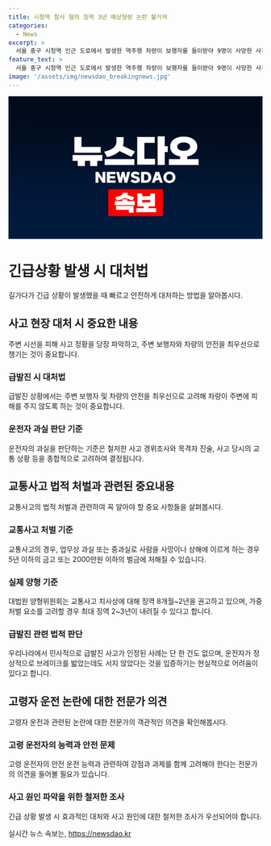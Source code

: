 ```yaml
---
title: 시청역 참사 혐의 징역 3년 예상형량 논란 불거져
categories:
  - News
excerpt: >
  서울 중구 시청역 인근 도로에서 발생한 역주행 차량이 보행자를 들이받아 9명이 사망한 사건으로 인한 운전자 A씨의 처벌 수위가 관심을 모은다. A씨는 교통사고처리특례법 위반으로 입건됐으며, 운전 부주의 등 A씨의 과실로 인한 사고 가능성을 조사 중이다. 이에 따라 A씨에게는 최대 징역 2~3년이 내려질 것으로 예상되지만, 급발진 주장과 고령 운전자 여부 등 여러 가능성을 검토 중이다. 변호사들은 A씨의 경우 최대 5년의 징역형이 될 가능성이 높다고 전망하고 있다. 실제 사고 상황을 재구성하고 국립과학수사연구원에 차량 감식을 의뢰해 사건을 철저히 조사 중이다.
feature_text: >
  서울 중구 시청역 인근 도로에서 발생한 역주행 차량이 보행자를 들이받아 9명이 사망한 사건으로 인한 운전자 A씨의 처벌 수위가 관심을 모은다. A씨는 교통사고처리특례법 위반으로 입건됐으며, 운전 부주의 등 A씨의 과실로 인한 사고 가능성을 조사 중이다. 이에 따라 A씨에게는 최대 징역 2~3년이 내려질 것으로 예상되지만, 급발진 주장과 고령 운전자 여부 등 여러 가능성을 검토 중이다. 변호사들은 A씨의 경우 최대 5년의 징역형이 될 가능성이 높다고 전망하고 있다. 실제 사고 상황을 재구성하고 국립과학수사연구원에 차량 감식을 의뢰해 사건을 철저히 조사 중이다.
image: '/assets/img/newsdao_breakingnews.jpg'
---
```


<p><img src="/assets/img/newsdao_breakingnews.jpg" alt="cryptoinkorea 속보" /></p>

<h1>긴급상황 발생 시 대처법</h1>

<p data-ke-size="size16">길가다가 긴급 상황이 발생했을 때 빠르고 안전하게 대처하는 방법을 알아봅시다.</p>

<h2 data-ke-size="size26">사고 현장 대처 시 중요한 내용</h2>

<p data-ke-size="size16">주변 시선을 피해 사고 정황을 당장 파악하고, 주변 보행자와 차량의 안전을 최우선으로 챙기는 것이 중요합니다.</p>

<h3>급발진 시 대처법</h3>

<p data-ke-size="size16">급발진 상황에서는 주변 보행자 및 차량의 안전을 최우선으로 고려해 차량이 주변에 피해를 주지 않도록 하는 것이 중요합니다.</p>

<h3>운전자 과실 판단 기준</h3>

<p data-ke-size="size16">운전자의 과실을 판단하는 기준은 철저한 사고 경위조사와 목격자 진술, 사고 당시의 교통 상황 등을 종합적으로 고려하여 결정됩니다.</p>

<h2 data-ke-size="size26">교통사고 법적 처벌과 관련된 중요내용</h2>

<p data-ke-size="size16">교통사고의 법적 처벌과 관련하여 꼭 알아야 할 중요 사항들을 살펴봅시다.</p>

<h3>교통사고 처벌 기준</h3>

<p data-ke-size="size16">교통사고의 경우, 업무상 과실 또는 중과실로 사람을 사망이나 상해에 이르게 하는 경우 5년 이하의 금고 또는 2000만원 이하의 벌금에 처해질 수 있습니다.</p>

<h3>실제 양형 기준</h3>

<p data-ke-size="size16">대법원 양형위원회는 교통사고 치사상에 대해 징역 8개월~2년을 권고하고 있으며, 가중처벌 요소를 고려할 경우 최대 징역 2~3년이 내려질 수 있다고 합니다.</p>

<h3>급발진 관련 법적 판단</h3>

<p data-ke-size="size16">우리나라에서 민사적으로 급발진 사고가 인정된 사례는 단 한 건도 없으며, 운전자가 정상적으로 브레이크를 밟았는데도 서지 않았다는 것을 입증하기는 현실적으로 어려움이 있다고 합니다.</p>

<h2 data-ke-size="size26">고령자 운전 논란에 대한 전문가 의견</h2>

<p data-ke-size="size16">고령자 운전과 관련된 논란에 대한 전문가의 객관적인 의견을 확인해봅시다.</p>

<h3>고령 운전자의 능력과 안전 문제</h3>

<p data-ke-size="size16">고령 운전자의 안전 운전 능력과 관련하여 강점과 과제를 함께 고려해야 한다는 전문가의 의견을 들어볼 필요가 있습니다.</p>

<h3>사고 원인 파악을 위한 철저한 조사</h3>

<p data-ke-size="size16">긴급 상황 발생 시 효과적인 대처와 사고 원인에 대한 철저한 조사가 우선되어야 합니다.</p>
실시간 뉴스 속보는, <a href="https://newsdao.kr" rel="dofollow">https://newsdao.kr</a>


